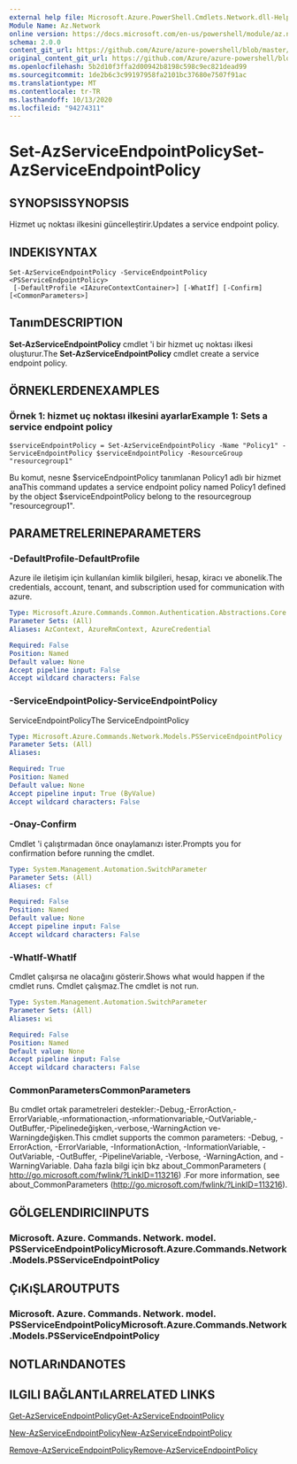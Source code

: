```yaml
---
external help file: Microsoft.Azure.PowerShell.Cmdlets.Network.dll-Help.xml
Module Name: Az.Network
online version: https://docs.microsoft.com/en-us/powershell/module/az.network/set-azserviceendpointpolicy
schema: 2.0.0
content_git_url: https://github.com/Azure/azure-powershell/blob/master/src/Network/Network/help/Set-AzServiceEndpointPolicy.md
original_content_git_url: https://github.com/Azure/azure-powershell/blob/master/src/Network/Network/help/Set-AzServiceEndpointPolicy.md
ms.openlocfilehash: 5b2d10f3ffa2d00942b8198c598c9ec821dead99
ms.sourcegitcommit: 1de2b6c3c99197958fa2101bc37680e7507f91ac
ms.translationtype: MT
ms.contentlocale: tr-TR
ms.lasthandoff: 10/13/2020
ms.locfileid: "94274311"
---
```

# <span data-ttu-id="2add5-101">Set-AzServiceEndpointPolicy</span><span class="sxs-lookup"><span data-stu-id="2add5-101">Set-AzServiceEndpointPolicy</span></span>

## <span data-ttu-id="2add5-102">SYNOPSIS</span><span class="sxs-lookup"><span data-stu-id="2add5-102">SYNOPSIS</span></span>
<span data-ttu-id="2add5-103">Hizmet uç noktası ilkesini güncelleştirir.</span><span class="sxs-lookup"><span data-stu-id="2add5-103">Updates a service endpoint policy.</span></span>

## <span data-ttu-id="2add5-104">INDEKI</span><span class="sxs-lookup"><span data-stu-id="2add5-104">SYNTAX</span></span>

```
Set-AzServiceEndpointPolicy -ServiceEndpointPolicy <PSServiceEndpointPolicy>
 [-DefaultProfile <IAzureContextContainer>] [-WhatIf] [-Confirm] [<CommonParameters>]
```

## <span data-ttu-id="2add5-105">Tanım</span><span class="sxs-lookup"><span data-stu-id="2add5-105">DESCRIPTION</span></span>
<span data-ttu-id="2add5-106">**Set-AzServiceEndpointPolicy** cmdlet 'i bir hizmet uç noktası ilkesi oluşturur.</span><span class="sxs-lookup"><span data-stu-id="2add5-106">The **Set-AzServiceEndpointPolicy** cmdlet create a service endpoint policy.</span></span>

## <span data-ttu-id="2add5-107">ÖRNEKLERDEN</span><span class="sxs-lookup"><span data-stu-id="2add5-107">EXAMPLES</span></span>

### <span data-ttu-id="2add5-108">Örnek 1: hizmet uç noktası ilkesini ayarlar</span><span class="sxs-lookup"><span data-stu-id="2add5-108">Example 1: Sets a service endpoint policy</span></span>
```
$serviceEndpointPolicy = Set-AzServiceEndpointPolicy -Name "Policy1" -ServiceEndpointPolicy $serviceEndpointPolicy -ResourceGroup "resourcegroup1"
```

<span data-ttu-id="2add5-109">Bu komut, nesne $serviceEndpointPolicy tanımlanan Policy1 adlı bir hizmet ana</span><span class="sxs-lookup"><span data-stu-id="2add5-109">This command updates a service endpoint policy named Policy1 defined by the object $serviceEndpointPolicy belong to the resourcegroup "resourcegroup1".</span></span>

## <span data-ttu-id="2add5-110">PARAMETRELERINE</span><span class="sxs-lookup"><span data-stu-id="2add5-110">PARAMETERS</span></span>

### <span data-ttu-id="2add5-111">-DefaultProfile</span><span class="sxs-lookup"><span data-stu-id="2add5-111">-DefaultProfile</span></span>
<span data-ttu-id="2add5-112">Azure ile iletişim için kullanılan kimlik bilgileri, hesap, kiracı ve abonelik.</span><span class="sxs-lookup"><span data-stu-id="2add5-112">The credentials, account, tenant, and subscription used for communication with azure.</span></span>

```yaml
Type: Microsoft.Azure.Commands.Common.Authentication.Abstractions.Core.IAzureContextContainer
Parameter Sets: (All)
Aliases: AzContext, AzureRmContext, AzureCredential

Required: False
Position: Named
Default value: None
Accept pipeline input: False
Accept wildcard characters: False
```

### <span data-ttu-id="2add5-113">-ServiceEndpointPolicy</span><span class="sxs-lookup"><span data-stu-id="2add5-113">-ServiceEndpointPolicy</span></span>
<span data-ttu-id="2add5-114">ServiceEndpointPolicy</span><span class="sxs-lookup"><span data-stu-id="2add5-114">The ServiceEndpointPolicy</span></span>

```yaml
Type: Microsoft.Azure.Commands.Network.Models.PSServiceEndpointPolicy
Parameter Sets: (All)
Aliases:

Required: True
Position: Named
Default value: None
Accept pipeline input: True (ByValue)
Accept wildcard characters: False
```

### <span data-ttu-id="2add5-115">-Onay</span><span class="sxs-lookup"><span data-stu-id="2add5-115">-Confirm</span></span>
<span data-ttu-id="2add5-116">Cmdlet 'i çalıştırmadan önce onaylamanızı ister.</span><span class="sxs-lookup"><span data-stu-id="2add5-116">Prompts you for confirmation before running the cmdlet.</span></span>

```yaml
Type: System.Management.Automation.SwitchParameter
Parameter Sets: (All)
Aliases: cf

Required: False
Position: Named
Default value: None
Accept pipeline input: False
Accept wildcard characters: False
```

### <span data-ttu-id="2add5-117">-WhatIf</span><span class="sxs-lookup"><span data-stu-id="2add5-117">-WhatIf</span></span>
<span data-ttu-id="2add5-118">Cmdlet çalışırsa ne olacağını gösterir.</span><span class="sxs-lookup"><span data-stu-id="2add5-118">Shows what would happen if the cmdlet runs.</span></span> <span data-ttu-id="2add5-119">Cmdlet çalışmaz.</span><span class="sxs-lookup"><span data-stu-id="2add5-119">The cmdlet is not run.</span></span>

```yaml
Type: System.Management.Automation.SwitchParameter
Parameter Sets: (All)
Aliases: wi

Required: False
Position: Named
Default value: None
Accept pipeline input: False
Accept wildcard characters: False
```

### <span data-ttu-id="2add5-120">CommonParameters</span><span class="sxs-lookup"><span data-stu-id="2add5-120">CommonParameters</span></span>
<span data-ttu-id="2add5-121">Bu cmdlet ortak parametreleri destekler:-Debug,-ErrorAction,-ErrorVariable,-ınformationaction,-ınformationvariable,-OutVariable,-OutBuffer,-Pipelinedeğişken,-verbose,-WarningAction ve-Warningdeğişken.</span><span class="sxs-lookup"><span data-stu-id="2add5-121">This cmdlet supports the common parameters: -Debug, -ErrorAction, -ErrorVariable, -InformationAction, -InformationVariable, -OutVariable, -OutBuffer, -PipelineVariable, -Verbose, -WarningAction, and -WarningVariable.</span></span> <span data-ttu-id="2add5-122">Daha fazla bilgi için bkz about_CommonParameters ( http://go.microsoft.com/fwlink/?LinkID=113216) .</span><span class="sxs-lookup"><span data-stu-id="2add5-122">For more information, see about_CommonParameters (http://go.microsoft.com/fwlink/?LinkID=113216).</span></span>

## <span data-ttu-id="2add5-123">GÖLGELENDIRICI</span><span class="sxs-lookup"><span data-stu-id="2add5-123">INPUTS</span></span>

### <span data-ttu-id="2add5-124">Microsoft. Azure. Commands. Network. model. PSServiceEndpointPolicy</span><span class="sxs-lookup"><span data-stu-id="2add5-124">Microsoft.Azure.Commands.Network.Models.PSServiceEndpointPolicy</span></span>

## <span data-ttu-id="2add5-125">ÇıKıŞLAR</span><span class="sxs-lookup"><span data-stu-id="2add5-125">OUTPUTS</span></span>

### <span data-ttu-id="2add5-126">Microsoft. Azure. Commands. Network. model. PSServiceEndpointPolicy</span><span class="sxs-lookup"><span data-stu-id="2add5-126">Microsoft.Azure.Commands.Network.Models.PSServiceEndpointPolicy</span></span>

## <span data-ttu-id="2add5-127">NOTLARıNDA</span><span class="sxs-lookup"><span data-stu-id="2add5-127">NOTES</span></span>

## <span data-ttu-id="2add5-128">ILGILI BAĞLANTıLAR</span><span class="sxs-lookup"><span data-stu-id="2add5-128">RELATED LINKS</span></span>

[<span data-ttu-id="2add5-129">Get-AzServiceEndpointPolicy</span><span class="sxs-lookup"><span data-stu-id="2add5-129">Get-AzServiceEndpointPolicy</span></span>](./Get-AzServiceEndpointPolicy.md)

[<span data-ttu-id="2add5-130">New-AzServiceEndpointPolicy</span><span class="sxs-lookup"><span data-stu-id="2add5-130">New-AzServiceEndpointPolicy</span></span>](./New-AzServiceEndpointPolicy.md)

[<span data-ttu-id="2add5-131">Remove-AzServiceEndpointPolicy</span><span class="sxs-lookup"><span data-stu-id="2add5-131">Remove-AzServiceEndpointPolicy</span></span>](./Remove-AzServiceEndpointPolicy.md)
